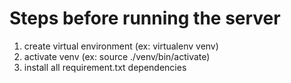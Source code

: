 # Steps before running the server
1. create virtual environment (ex: virtualenv venv)
2. activate venv (ex: source ./venv/bin/activate) 
3. install all requirement.txt dependencies
   
